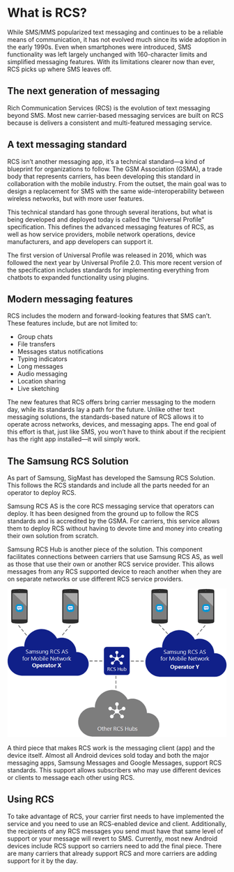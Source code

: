 # What is RCS?

While SMS/MMS popularized text messaging and continues to be a reliable means of communication, it has not evolved much since its wide adoption in the early 1990s. Even when smartphones were introduced, SMS functionality was left largely unchanged with 160-character limits and simplified messaging features. With its limitations clearer now than ever, RCS picks up where SMS leaves off.

## The next generation of messaging

Rich Communication Services (RCS) is the evolution of text messaging beyond SMS. Most new carrier-based messaging services are built on RCS because is delivers a consistent and multi-featured messaging service.

## A text messaging standard

RCS isn’t another messaging app, it’s a technical standard—a kind of blueprint for organizations to follow. The GSM Association (GSMA), a trade body that represents carriers, has been developing this standard in collaboration with the mobile industry. From the outset, the main goal was to design a replacement for SMS with the same wide-interoperability between wireless networks, but with more user features.

This technical standard has gone through several iterations, but what is being developed and deployed today is called the “Universal Profile” specification. This defines the advanced messaging features of RCS, as well as how service providers, mobile network operations, device manufacturers, and app developers can support it.

The first version of Universal Profile was released in 2016, which was followed the next year by Universal Profile 2.0. This more recent version of the specification includes standards for implementing everything from chatbots to expanded functionality using plugins.

## Modern messaging features

RCS includes the modern and forward-looking features that SMS can’t. These features include, but are not limited to:
- Group chats
- File transfers
- Messages status notifications
- Typing indicators
- Long messages
- Audio messaging
- Location sharing
- Live sketching

The new features that RCS offers bring carrier messaging to the modern day, while its standards lay a path for the future. Unlike other text messaging solutions, the standards-based nature of RCS allows it to operate across networks, devices, and messaging apps. The end goal of this effort is that, just like SMS, you won’t have to think about if the recipient has the right app installed—it will simply work.

<div style="page-break-after: always;"></div>

## The Samsung RCS Solution

As part of Samsung, SigMast has developed the Samsung RCS Solution. This follows the RCS standards and include all the parts needed for an operator to deploy RCS.

Samsung RCS AS is the core RCS messaging service that operators can deploy. It has been designed from the ground up to follow the RCS standards and is accredited by the GSMA. For carriers, this service allows them to deploy RCS without having to devote time and money into creating their own solution from scratch.

Samsung RCS Hub is another piece of the solution. This component facilitates connections between carriers that use Samsung RCS AS, as well as those that use their own or another RCS service provider. This allows messages from any RCS supported device to reach another when they are on separate networks or use different RCS service providers.


![RCS Ecosystem](https://github.com/dgnicholson/writing-samples/blob/master/images/RCS_Ecosystem.png)


A third piece that makes RCS work is the messaging client (app) and the device itself. Almost all Android devices sold today and both the major messaging apps, Samsung Messages and Google Messages, support RCS standards. This support allows subscribers who may use different devices or clients to message each other using RCS.

<div style="page-break-after: always;"></div>

## Using RCS

To take advantage of RCS, your carrier first needs to have implemented the service and you need to use an RCS-enabled device and client. Additionally, the recipients of any RCS messages you send must have that same level of support or your message will revert to SMS. Currently, most new Android devices include RCS support so carriers need to add the final piece. There are many carriers that already support RCS and more carriers are adding support for it by the day.


